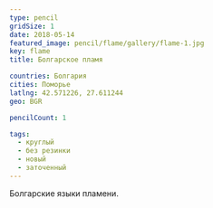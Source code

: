 ```yaml
---
type: pencil
gridSize: 1
date: 2018-05-14
featured_image: pencil/flame/gallery/flame-1.jpg
key: flame
title: Болгарское пламя

countries: Болгария
cities: Поморье
latlng: 42.571226, 27.611244
geo: BGR

pencilCount: 1

tags:
  - круглый
  - без резинки
  - новый
  - заточенный
---
```


Болгарские языки пламени.
